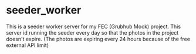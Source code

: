# seeder_worker
This is a seeder worker server for my FEC (Grubhub Mock) project. This server id running the seeder every day so that the photos in the project doesn't expire. (The photos are expiring every 24 hours because of the free external API limit)
